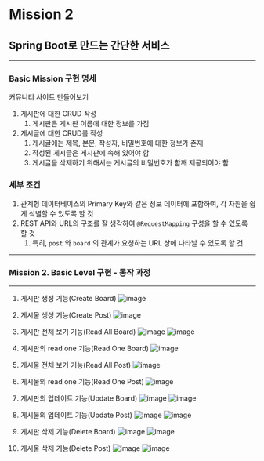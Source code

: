 # Mission 2
## Spring Boot로 만드는 간단한 서비스

---

### Basic Mission 구현 명세
커뮤니티 사이트 만들어보기

1. 게시판에 대한 CRUD 작성
    1. 게시판은 게시판 이름에 대한 정보를 가짐
2. 게시글에 대한 CRUD를 작성
    1. 게시글에는 제목, 본문, 작성자, 비밀번호에 대한 정보가 존재
    2. 작성된 게시글은 게시판에 속해 있어야 함
    3. 게시글을 삭제하기 위해서는 게시글의 비밀번호가 함깨 제공되어야 함

### 세부 조건

1. 관계형 데이터베이스의 Primary Key와 같은 정보 데이터에 포함하여, 각 자원을 쉽게 식별할 수 있도록 할 것
2. REST API와 URL의 구조를 잘 생각하여 `@RequestMapping` 구성을 할 수 있도록 할 것
    1. 특히, `post` 와 `board` 의 관계가 요청하는 URL 상에 나타날 수 있도록 할 것

------
### Mission 2. Basic Level 구현 - 동작 과정
------

1. 게시판 생성 기능(Create Board)
![image](https://user-images.githubusercontent.com/66112716/155154519-25fcc631-2ab2-42fd-99df-208b403fa8af.png)

2. 게시물 생성 기능(Create Post)
![image](https://user-images.githubusercontent.com/66112716/155154994-c4f2032f-5a72-4dc6-a096-6551c480c58d.png)

3. 게시판 전체 보기 기능(Read All Board)
![image](https://user-images.githubusercontent.com/66112716/155155466-ac5b2652-a133-45b0-b6bf-e825539533a6.png)
![image](https://user-images.githubusercontent.com/66112716/155155522-f786b72e-8a5c-4ee1-a8e0-c83e7a64c91e.png)

4. 게시판의 read one 기능(Read One Board)
![image](https://user-images.githubusercontent.com/66112716/155155709-dd535650-37ef-4120-8846-e35922e5997b.png)

5. 게시물 전체 보기 기능(Read All Post)
![image](https://user-images.githubusercontent.com/66112716/155156177-17fc36b1-c6b4-478f-b6ca-7c88cef80c56.png)

6. 게시물의 read one 기능(Read One Post)
![image](https://user-images.githubusercontent.com/66112716/155156581-d796f731-ef78-41f3-a98b-c225f01dfb34.png)

7. 게시판의 업데이트 기능(Update Board)
![image](https://user-images.githubusercontent.com/66112716/155157196-96796806-44de-436e-84a0-a4e30a9fe1ba.png)
![image](https://user-images.githubusercontent.com/66112716/155157323-9a562fbc-c24e-46e7-aab2-b4b3e8cdfbd6.png)

8. 게시물의 업데이트 기능(Update Post)
![image](https://user-images.githubusercontent.com/66112716/155157643-c676c8d0-d18c-475b-9855-bc4d444b5998.png)
![image](https://user-images.githubusercontent.com/66112716/155157723-6a8d62ff-2c29-4eaf-9e55-8232f18dbf1d.png)

9. 게시판 삭제 기능(Delete Board)
![image](https://user-images.githubusercontent.com/66112716/155157898-db5e2c76-b9aa-49f5-93d5-bcbca930b77e.png)
![image](https://user-images.githubusercontent.com/66112716/155157974-963013d8-d7b9-40c9-b363-07d3c17b6421.png)

10. 게시물 삭제 기능(Delete Post)
![image](https://user-images.githubusercontent.com/66112716/155158344-742d47bc-a7ca-41fa-a963-c796c712d124.png)
![image](https://user-images.githubusercontent.com/66112716/155158427-a784d1a9-0192-4aad-bb29-917983101fc3.png)
